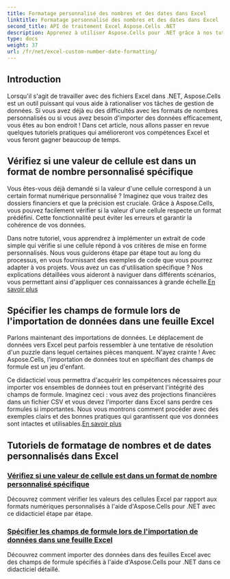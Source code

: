 ```yaml
---
title: Formatage personnalisé des nombres et des dates dans Excel
linktitle: Formatage personnalisé des nombres et des dates dans Excel
second_title: API de traitement Excel Aspose.Cells .NET
description: Apprenez à utiliser Aspose.Cells pour .NET grâce à nos tutoriels complets sur la mise en forme personnalisée des nombres et des dates. Optimisez vos compétences Excel.
type: docs
weight: 37
url: /fr/net/excel-custom-number-date-formatting/
---
```

## Introduction

Lorsqu'il s'agit de travailler avec des fichiers Excel dans .NET, Aspose.Cells est un outil puissant qui vous aide à rationaliser vos tâches de gestion de données. Si vous avez déjà eu des difficultés avec les formats de nombres personnalisés ou si vous avez besoin d'importer des données efficacement, vous êtes au bon endroit ! Dans cet article, nous allons passer en revue quelques tutoriels pratiques qui amélioreront vos compétences Excel et vous feront gagner beaucoup de temps.

## Vérifiez si une valeur de cellule est dans un format de nombre personnalisé spécifique

Vous êtes-vous déjà demandé si la valeur d'une cellule correspond à un certain format numérique personnalisé ? Imaginez que vous traitez des dossiers financiers et que la précision est cruciale. Grâce à Aspose.Cells, vous pouvez facilement vérifier si la valeur d'une cellule respecte un format prédéfini. Cette fonctionnalité peut éviter les erreurs et garantir la cohérence de vos données. 

Dans notre tutoriel, vous apprendrez à implémenter un extrait de code simple qui vérifie si une cellule répond à vos critères de mise en forme personnalisés. Nous vous guiderons étape par étape tout au long du processus, en vous fournissant des exemples de code que vous pourrez adapter à vos projets. Vous avez un cas d'utilisation spécifique ? Nos explications détaillées vous aideront à naviguer dans différents scénarios, vous permettant ainsi d'appliquer ces connaissances à grande échelle.[En savoir plus](./check-if-a-cell-value-is-in-a-specific-custom-number-format/)

## Spécifier les champs de formule lors de l'importation de données dans une feuille Excel

Parlons maintenant des importations de données. Le déplacement de données vers Excel peut parfois ressembler à une tentative de résolution d'un puzzle dans lequel certaines pièces manquent. N'ayez crainte ! Avec Aspose.Cells, l'importation de données tout en spécifiant des champs de formule est un jeu d'enfant.

Ce didacticiel vous permettra d'acquérir les compétences nécessaires pour importer vos ensembles de données tout en préservant l'intégrité des champs de formule. Imaginez ceci : vous avez des projections financières dans un fichier CSV et vous devez l'importer dans Excel sans perdre ces formules si importantes. Nous vous montrons comment procéder avec des exemples clairs et des bonnes pratiques qui garantissent que vos données sont intactes et utilisables.[En savoir plus](./specify-formula-fields-while-importing-data-to-worksheet-in-excel/)

## Tutoriels de formatage de nombres et de dates personnalisés dans Excel
### [Vérifiez si une valeur de cellule est dans un format de nombre personnalisé spécifique](./check-if-a-cell-value-is-in-a-specific-custom-number-format/)
Découvrez comment vérifier les valeurs des cellules Excel par rapport aux formats numériques personnalisés à l'aide d'Aspose.Cells pour .NET avec ce didacticiel étape par étape.
### [Spécifier les champs de formule lors de l'importation de données dans une feuille Excel](./specify-formula-fields-while-importing-data-to-worksheet-in-excel/)
Découvrez comment importer des données dans des feuilles Excel avec des champs de formule spécifiés à l'aide d'Aspose.Cells pour .NET dans ce didacticiel détaillé.